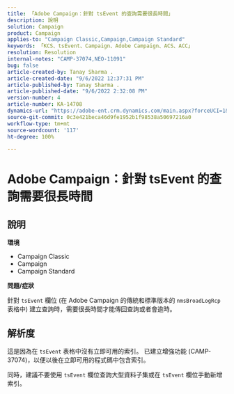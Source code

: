```yaml
---
title: 「Adobe Campaign：針對 tsEvent 的查詢需要很長時間」
description: 說明
solution: Campaign
product: Campaign
applies-to: "Campaign Classic,Campaign,Campaign Standard"
keywords: 「KCS、tsEvent、Campaign、Adobe Campaign、ACS、ACC」
resolution: Resolution
internal-notes: "CAMP-37074,NEO-11091"
bug: false
article-created-by: Tanay Sharma .
article-created-date: "9/6/2022 12:37:31 PM"
article-published-by: Tanay Sharma .
article-published-date: "9/6/2022 2:32:08 PM"
version-number: 4
article-number: KA-14708
dynamics-url: "https://adobe-ent.crm.dynamics.com/main.aspx?forceUCI=1&pagetype=entityrecord&etn=knowledgearticle&id=a03690ab-e02d-ed11-9db1-002248086735"
source-git-commit: 0c3e421beca46d9fe1952b1f98538a50697216a0
workflow-type: tm+mt
source-wordcount: '117'
ht-degree: 100%

---
```


# Adobe Campaign：針對 tsEvent 的查詢需要很長時間

## 說明


<b>環境</b>

- Campaign Classic
- Campaign
- Campaign Standard




<b>問題/症狀</b>

針對 `tsEvent` 欄位 (在 Adobe Campaign 的傳統和標準版本的 `nmsBroadLogRcp` 表格中) 建立查詢時，需要很長時間才能傳回查詢或者會逾時。


## 解析度


這是因為在 `tsEvent` 表格中沒有立即可用的索引。 已建立增強功能 (CAMP-37074)，以便以後在立即可用的程式碼中包含索引。

同時，建議不要使用 `tsEvent` 欄位查詢大型資料子集或在 `tsEvent` 欄位手動新增索引。
